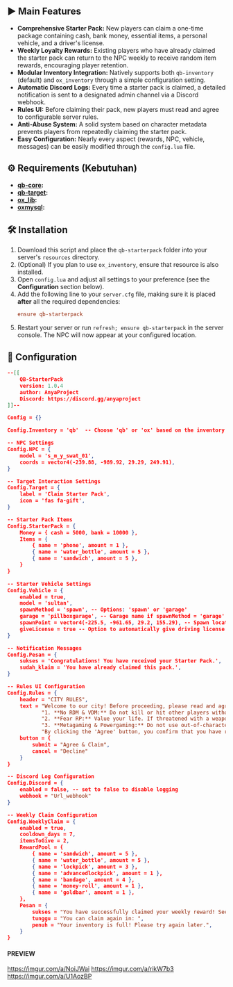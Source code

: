 ## ▶️ Main Features

- **Comprehensive Starter Pack:** New players can claim a one-time package containing cash, bank money, essential items, a personal vehicle, and a driver's license.
- **Weekly Loyalty Rewards:** Existing players who have already claimed the starter pack can return to the NPC weekly to receive random item rewards, encouraging player retention.
- **Modular Inventory Integration:** Natively supports both `qb-inventory` (default) and `ox_inventory` through a simple configuration setting.
- **Automatic Discord Logs:** Every time a starter pack is claimed, a detailed notification is sent to a designated admin channel via a Discord webhook.
- **Rules UI:** Before claiming their pack, new players must read and agree to configurable server rules.
- **Anti-Abuse System:** A solid system based on character metadata prevents players from repeatedly claiming the starter pack.
- **Easy Configuration:** Nearly every aspect (rewards, NPC, vehicle, messages) can be easily modified through the `config.lua` file.

## ⚙️ Requirements (Kebutuhan)

- **[qb-core](https://github.com/qbcore-framework/qb-core):**
- **[qb-target](https://github.com/qbcore-framework/qb-target):** 
- **[ox_lib](https://github.com/overextended/ox_lib):** 
- **[oxmysql](https://github.com/overextended/oxmysql):**

## 🛠️ Installation

1.  Download this script and place the `qb-starterpack` folder into your server's `resources` directory.
2.  (Optional) If you plan to use `ox_inventory`, ensure that resource is also installed.
3.  Open `config.lua` and adjust all settings to your preference (see the **Configuration** section below).
4.  Add the following line to your `server.cfg` file, making sure it is placed **after** all the required dependencies:
    ```cfg
    ensure qb-starterpack
    ```
5.  Restart your server or run `refresh; ensure qb-starterpack` in the server console. The NPC will now appear at your configured location.

## 🔧 Configuration
```json
--[[ 
    QB-StarterPack
    version: 1.0.4
    author: AnyaProject
    Discord: https://discord.gg/anyaproject
]]--

Config = {}

Config.Inventory = 'qb'  -- Choose 'qb' or 'ox' based on the inventory system being used

-- NPC Settings
Config.NPC = {
    model = 's_m_y_swat_01',
    coords = vector4(-239.88, -989.92, 29.29, 249.91),
}

-- Target Interaction Settings
Config.Target = {
    label = 'Claim Starter Pack',
    icon = 'fas fa-gift',
}

-- Starter Pack Items
Config.StarterPack = {
    Money = { cash = 5000, bank = 10000 },
    Items = {
        { name = 'phone', amount = 1 },
        { name = 'water_bottle', amount = 5 },
        { name = 'sandwich', amount = 5 },
    }
}

-- Starter Vehicle Settings
Config.Vehicle = {
    enabled = true,
    model = 'sultan',
    spawnMethod = 'spawn', -- Options: 'spawn' or 'garage'
    garage = 'pillboxgarage', -- Garage name if spawnMethod = 'garage'
    spawnPoint = vector4(-225.5, -961.65, 29.2, 155.29), -- Spawn location if spawnMethod = 'spawn'
    giveLicense = true -- Option to automatically give driving license
}

-- Notification Messages
Config.Pesan = {
    sukses = 'Congratulations! You have received your Starter Pack.',
    sudah_klaim = 'You have already claimed this pack.',
}

-- Rules UI Configuration
Config.Rules = {
    header = "CITY RULES",
    text = "Welcome to our city! Before proceeding, please read and agree to the rules below:\n\n" ..
           "1. **No RDM & VDM:** Do not kill or hit other players without clear roleplay reasons.\n\n" ..
           "2. **Fear RP:** Value your life. If threatened with a weapon, you must act afraid and comply.\n\n" ..
           "3. **Metagaming & Powergaming:** Do not use out-of-character (OOC) information in-character (IC).\n\n" ..
           "By clicking the 'Agree' button, you confirm that you have read, understood, and will follow all city rules.",
    button = {
        submit = "Agree & Claim",
        cancel = "Decline"
    }
}

-- Discord Log Configuration
Config.Discord = {
    enabled = false, -- set to false to disable logging
    webhook = "Url_webhook" 
}

-- Weekly Claim Configuration
Config.WeeklyClaim = {
    enabled = true,
    cooldown_days = 7,
    itemsToGive = 2,
    RewardPool = {
        { name = 'sandwich', amount = 5 },
        { name = 'water_bottle', amount = 5 },
        { name = 'lockpick', amount = 3 },
        { name = 'advancedlockpick', amount = 1 },
        { name = 'bandage', amount = 4 },
        { name = 'money-roll', amount = 1 },
        { name = 'goldbar', amount = 1 },
    },
    Pesan = {
        sukses = "You have successfully claimed your weekly reward! See you next week.",
        tunggu = "You can claim again in: ",
        penuh = "Your inventory is full! Please try again later.",
    }
}
```
#### PREVIEW
https://imgur.com/a/NoiJWai
https://imgur.com/a/rikW7b3
https://imgur.com/a/U1AozBP




